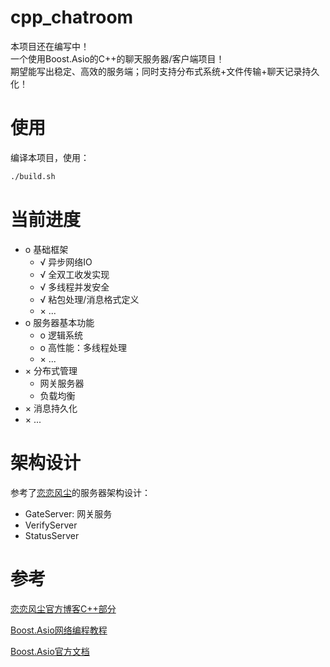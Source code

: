 # cpp_chatroom
本项目还在编写中！<br>
一个使用Boost.Asio的C++的聊天服务器/客户端项目！<br>
期望能写出稳定、高效的服务端；同时支持分布式系统+文件传输+聊天记录持久化！

# 使用
编译本项目，使用：
```bash
./build.sh
```

# 当前进度
- o 基础框架
    - √ 异步网络IO
    - √ 全双工收发实现
    - √ 多线程并发安全
    - √ 粘包处理/消息格式定义
    - × ...
- o 服务器基本功能
    - o 逻辑系统
    - o 高性能：多线程处理
    - × ...
- × 分布式管理
    - 网关服务器
    - 负载均衡
- × 消息持久化
- × ...

# 架构设计
参考了[恋恋风尘](https://llfc.club/category?catid=225RaiVNI8pFDD5L4m807g7ZwmF#!aid/2eIZbBf2pkVGQG1oPdRLDtTDLo0)的服务器架构设计：
- GateServer: 网关服务
- VerifyServer
- StatusServer

# 参考
[恋恋风尘官方博客C++部分](https://llfc.club/category?catid=225RaiVNI8pFDD5L4m807g7ZwmF)

[Boost.Asio网络编程教程](https://mmoaay.gitbooks.io/boost-asio-cpp-network-programming-chinese/content/)

[Boost.Asio官方文档](https://www.boost.org/doc/libs/latest/doc/html/boost_asio.html)